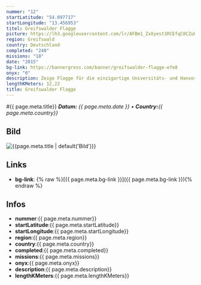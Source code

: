```yaml
---
nummer: "12"
startLatitude: "54.097717"
startLongitude: "13.456953"
titel: Greifswalder Flagge
picture: https://lh3.googleusercontent.com/lr/AFBm1_ZxXyest1RCEfqC8CZuHrfJuFK6WZricLvikMWbfPLY0sSK4F6z38byNZi5enJER3WHy7SJ3UpbXoryyXIwMFEbezfvzuQYjKoefFGSIniC8XO740p405arV_FAGVH-9kThQaVoN-R5P25pukRPZ4M6Q-LHPcEAJ8RQkzfM_GOF9tiCY_Y6uqwqcAYfbw4G-9_RFX2Xepl5mzNLMHpcBu2Hmt6gHRwV3Ocwv7LdW15TwOqq-UYGz5ezxg9sUDyB0GNj9nv9TKcB4L0D3F9Is4W1j3KU-jyX96LM0kjQdlxepUxlCCrJk03GV-5OZY1eUqtEBRI3BEJEKwcaC6PvQaFNEf96mJmYlgBtmNqxr-xOYbrqewiAb0nRhmrhi9F6oN3LudxkE4zIs3RkXqMXVCYqL2GOkgMLHdcP4B--ZO-jBOAIBTzsZ3gmzcve0tbXEvq4YHLb5i_yCfY4ne7Gl7Vs3gbtxiFgiWVg0eM_Hdjy4V9pBU9KuKFBZt21mO2dpg5rbj7ggZNV6QOKuSwtwP0RV1lmAjToSuuU-MarsAVczeIfvyCGvptuAFfF7V0p2Mzuq4dXGQ6hF46r1Hwfxbyn-prKb_FhQKHZnTY8unjw3vltqw5AggLwc-YTaRv1MTSU5T-wjTQoKKaIaeM-YdGyKrUgONJRMDqHxb9xm0IBe5LMMfYQQ2s5C8vKtH1AZOITziR2yg
region: Greifswald
country: Deutschland
completed: "240"
missions: "18"
date: "2015"
bg-link: https://bannergress.com/banner/greifswalder-flagge-efe8
onyx: "0"
description: Zeige Flagge für die einzigartige Universitäts- und Hansestadt Greifswald! Dies ist die erste von achtzehn Missionen für das Mosaik der Greifswalder Flagge.
lengthKMeters: 12,22
title: Greifswalder Flagge
---
```


#{{ page.meta.title}}
_**Datum:** {{ page.meta.date }} • **Country:**{{ page.meta.country}}_

## Bild
![{{page.meta.title | default('Bild')}}]({{page.meta.picture}})

## Links
- **bg-link**: {% raw %}[{{ page.meta.bg-link }}]({{ page.meta.bg-link }}){% endraw %}

## Infos
- **nummer**:{{ page.meta.nummer}}
- **startLatitude**:{{ page.meta.startLatitude}}
- **startLongitude**:{{ page.meta.startLongitude}}
- **region**:{{ page.meta.region}}
- **country**:{{ page.meta.country}}
- **completed**:{{ page.meta.completed}}
- **missions**:{{ page.meta.missions}}
- **onyx**:{{ page.meta.onyx}}
- **description**:{{ page.meta.description}}
- **lengthKMeters**:{{ page.meta.lengthKMeters}}

